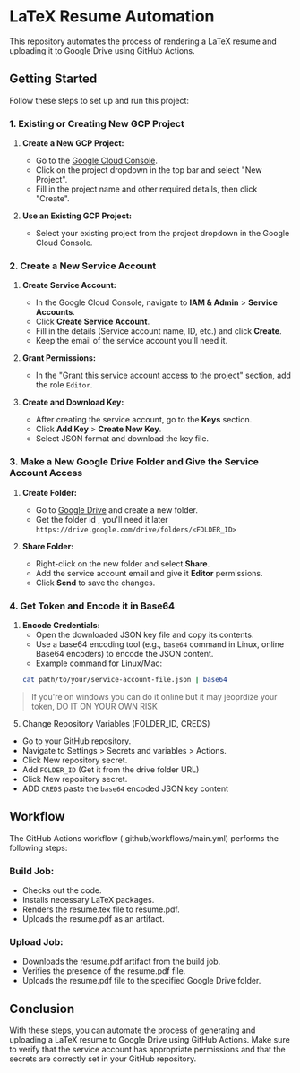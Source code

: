 # LaTeX Resume Automation

This repository automates the process of rendering a LaTeX resume and uploading it to Google Drive using GitHub Actions.

## Getting Started

Follow these steps to set up and run this project:

### 1. Existing or Creating New GCP Project

1. **Create a New GCP Project:**
   - Go to the [Google Cloud Console](https://console.cloud.google.com/).
   - Click on the project dropdown in the top bar and select "New Project".
   - Fill in the project name and other required details, then click "Create".

2. **Use an Existing GCP Project:**
   - Select your existing project from the project dropdown in the Google Cloud Console.

### 2. Create a New Service Account

1. **Create Service Account:**
   - In the Google Cloud Console, navigate to **IAM & Admin** > **Service Accounts**.
   - Click **Create Service Account**.
   - Fill in the details (Service account name, ID, etc.) and click **Create**.
   - Keep the email of the service account you'll need it.

2. **Grant Permissions:**
   - In the "Grant this service account access to the project" section, add the role `Editor`.

3. **Create and Download Key:**
   - After creating the service account, go to the **Keys** section.
   - Click **Add Key** > **Create New Key**.
   - Select JSON format and download the key file.

### 3. Make a New Google Drive Folder and Give the Service Account Access

1. **Create Folder:**
   - Go to [Google Drive](https://drive.google.com/) and create a new folder.
   - Get the folder id , you'll need it later `https://drive.google.com/drive/folders/<FOLDER_ID>`


2. **Share Folder:**
   - Right-click on the new folder and select **Share**.
   - Add the service account email and give it **Editor** permissions.
   - Click **Send** to save the changes.

### 4. Get Token and Encode it in Base64

1. **Encode Credentials:**
   - Open the downloaded JSON key file and copy its contents.
   - Use a base64 encoding tool (e.g., `base64` command in Linux, online Base64 encoders) to encode the JSON content.
   - Example command for Linux/Mac:
    ```sh
    cat path/to/your/service-account-file.json | base64
    ```
> If you're on windows you can do it online but it may jeoprdize your token, DO IT ON YOUR OWN RISK 
   
5. Change Repository Variables (FOLDER_ID, CREDS)
- Go to your GitHub repository.
- Navigate to Settings > Secrets and variables > Actions.
- Click New repository secret.
- Add `FOLDER_ID` (Get it from the drive folder URL)
- Click New repository secret.
- ADD `CREDS` paste the `base64` encoded JSON key content 

## Workflow
The GitHub Actions workflow (.github/workflows/main.yml) performs the following steps:

### Build Job:
- Checks out the code.
- Installs necessary LaTeX packages.
- Renders the resume.tex file to resume.pdf.
- Uploads the resume.pdf as an artifact.

### Upload Job:
- Downloads the resume.pdf artifact from the build job.
- Verifies the presence of the resume.pdf file.
- Uploads the resume.pdf file to the specified Google Drive folder.

## Conclusion
With these steps, you can automate the process of generating and uploading a LaTeX resume to Google Drive using GitHub Actions. Make sure to verify that the service account has appropriate permissions and that the secrets are correctly set in your GitHub repository.
